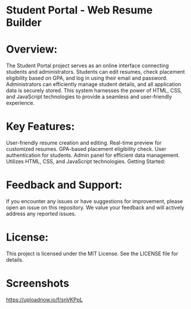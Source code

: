 # Student Portal - Web Resume Builder

# Overview:
The Student Portal project serves as an online interface connecting students and administrators. Students can edit resumes, check placement eligibility based on GPA, and log in using their email and password. Administrators can efficiently manage student details, and all application data is securely stored. This system harnesses the power of HTML, CSS, and JavaScript technologies to provide a seamless and user-friendly experience.

# Key Features:

User-friendly resume creation and editing.
Real-time preview for customized resumes.
GPA-based placement eligibility check.
User authentication for students.
Admin panel for efficient data management.
Utilizes HTML, CSS, and JavaScript technologies.
Getting Started:



# Feedback and Support:
If you encounter any issues or have suggestions for improvement, please open an issue on this repository. We value your feedback and will actively address any reported issues.

# License:
This project is licensed under the MIT License. See the LICENSE file for details.

# Screenshots
https://uploadnow.io/f/snVKPpL
